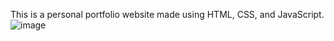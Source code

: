 This is a personal portfolio website made using HTML, CSS, and JavaScript.
![image](https://github.com/anjali80/PRODIGY_WD_04/assets/123894313/33bc4dee-cc93-42ef-b000-0d2b558f22c6)
